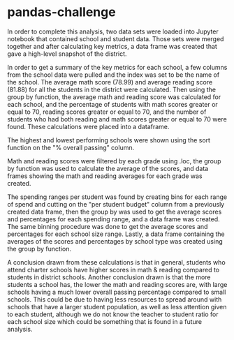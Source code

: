# pandas-challenge

In order to complete this analysis, two data sets were loaded into Jupyter notebook that contained school and student data. Those sets were merged together and after calculating key metrics, a data frame was created that gave a high-level snapshot of the district. 

In order to get a summary of the key metrics for each school, a few columns from the school data were pulled and the index was set to be the name of the school. The average math score (78.99) and average reading score (81.88) for all the students in the district were calculated. Then using the group by function, the average math and reading score was calculated for each school, and the percentage of students with math scores greater or equal to 70, reading scores greater or equal to 70, and the number of students who had both reading and math scores greater or equal to 70 were found. These calculations were placed into a dataframe. 

The highest and lowest performing schools were shown using the sort function on the "% overall passing" column. 

Math and reading scores were filtered by each grade using .loc, the group by function was used to calculate the average of the scores, and data frames showing the math and reading averages for each grade was created.

The spending ranges per student was found by creating bins for each range of spend and cutting on the "per student budget" column from a previously created data frame, then the group by was used to get the average scores and percentages for each spending range, and a data frame was created. The same binning procedure was done to get the average scores and percentages for each school size range. Lastly, a data frame containing the averages of the scores and percentages by school type was created using the group by function. 

A conclusion drawn from these calculations is that in general, students who attend charter schools have higher scores in math & reading compared to students in district schools. Another conclusion drawn is that the more students a school has, the lower the math and reading scores are, with large schools having a much lower overall passing percentage compared to small schools. This could be due to having less resources to spread around with schools that have a larger student population, as well as less attention given to each student, although we do not know the teacher to student ratio for each school size which could be something that is found in a future analysis. 

